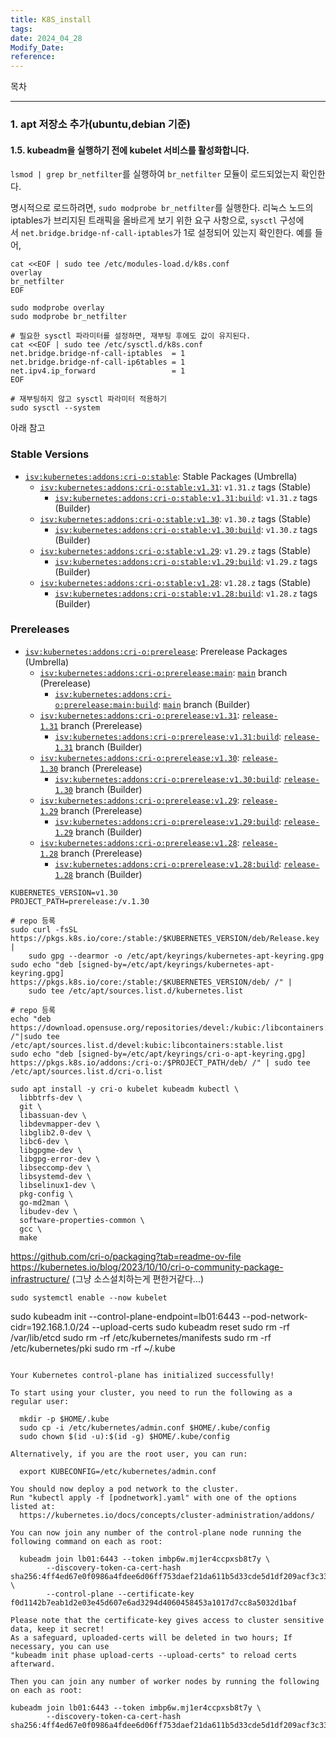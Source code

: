 ```yaml
---
title: K8S_install
tags: 
date: 2024_04_28
Modify_Date: 
reference:
---
```

목차

---
### 1. apt 저장소 추가(ubuntu,debian 기준) 


#### 1.5. kubeadm을 실행하기 전에 kubelet 서비스를 활성화합니다.


`lsmod | grep br_netfilter`를 실행하여 `br_netfilter` 모듈이 로드되었는지 확인한다.

명시적으로 로드하려면, `sudo modprobe br_netfilter`를 실행한다. 리눅스 노드의 iptables가 브리지된 트래픽을 올바르게 보기 위한 요구 사항으로, `sysctl` 구성에서 `net.bridge.bridge-nf-call-iptables`가 1로 설정되어 있는지 확인한다. 예를 들어,

```shell
cat <<EOF | sudo tee /etc/modules-load.d/k8s.conf
overlay
br_netfilter
EOF

sudo modprobe overlay
sudo modprobe br_netfilter

# 필요한 sysctl 파라미터를 설정하면, 재부팅 후에도 값이 유지된다.
cat <<EOF | sudo tee /etc/sysctl.d/k8s.conf
net.bridge.bridge-nf-call-iptables  = 1
net.bridge.bridge-nf-call-ip6tables = 1
net.ipv4.ip_forward                 = 1
EOF

# 재부팅하지 않고 sysctl 파라미터 적용하기
sudo sysctl --system
```

아래 참고
### Stable Versions
- [`isv:kubernetes:addons:cri-o:stable`](https://build.opensuse.org/project/show/isv:kubernetes:addons:cri-o:stable): Stable Packages (Umbrella)
    - [`isv:kubernetes:addons:cri-o:stable:v1.31`](https://build.opensuse.org/project/show/isv:kubernetes:addons:cri-o:stable:v1.31): `v1.31.z` tags (Stable)
        - [`isv:kubernetes:addons:cri-o:stable:v1.31:build`](https://build.opensuse.org/project/show/isv:kubernetes:addons:cri-o:stable:v1.31:build): `v1.31.z` tags (Builder)
    - [`isv:kubernetes:addons:cri-o:stable:v1.30`](https://build.opensuse.org/project/show/isv:kubernetes:addons:cri-o:stable:v1.30): `v1.30.z` tags (Stable)
        - [`isv:kubernetes:addons:cri-o:stable:v1.30:build`](https://build.opensuse.org/project/show/isv:kubernetes:addons:cri-o:stable:v1.30:build): `v1.30.z` tags (Builder)
    - [`isv:kubernetes:addons:cri-o:stable:v1.29`](https://build.opensuse.org/project/show/isv:kubernetes:addons:cri-o:stable:v1.29): `v1.29.z` tags (Stable)
        - [`isv:kubernetes:addons:cri-o:stable:v1.29:build`](https://build.opensuse.org/project/show/isv:kubernetes:addons:cri-o:stable:v1.29:build): `v1.29.z` tags (Builder)
    - [`isv:kubernetes:addons:cri-o:stable:v1.28`](https://build.opensuse.org/project/show/isv:kubernetes:addons:cri-o:stable:v1.28): `v1.28.z` tags (Stable)
        - [`isv:kubernetes:addons:cri-o:stable:v1.28:build`](https://build.opensuse.org/project/show/isv:kubernetes:addons:cri-o:stable:v1.28:build): `v1.28.z` tags (Builder)

### Prereleases
- [`isv:kubernetes:addons:cri-o:prerelease`](https://build.opensuse.org/project/show/isv:kubernetes:addons:cri-o:prerelease): Prerelease Packages (Umbrella)
    - [`isv:kubernetes:addons:cri-o:prerelease:main`](https://build.opensuse.org/project/show/isv:kubernetes:addons:cri-o:prerelease:main): [`main`](https://github.com/cri-o/cri-o/commits/main) branch (Prerelease)
        - [`isv:kubernetes:addons:cri-o:prerelease:main:build`](https://build.opensuse.org/project/show/isv:kubernetes:addons:cri-o:prerelease:main:build): [`main`](https://github.com/cri-o/cri-o/commits/main) branch (Builder)
    - [`isv:kubernetes:addons:cri-o:prerelease:v1.31`](https://build.opensuse.org/project/show/isv:kubernetes:addons:cri-o:prerelease:v1.31): [`release-1.31`](https://github.com/cri-o/cri-o/commits/release-1.31) branch (Prerelease)
        - [`isv:kubernetes:addons:cri-o:prerelease:v1.31:build`](https://build.opensuse.org/project/show/isv:kubernetes:addons:cri-o:prerelease:v1.31:build): [`release-1.31`](https://github.com/cri-o/cri-o/commits/release-1.31) branch (Builder)
    - [`isv:kubernetes:addons:cri-o:prerelease:v1.30`](https://build.opensuse.org/project/show/isv:kubernetes:addons:cri-o:prerelease:v1.30): [`release-1.30`](https://github.com/cri-o/cri-o/commits/release-1.30) branch (Prerelease)
        - [`isv:kubernetes:addons:cri-o:prerelease:v1.30:build`](https://build.opensuse.org/project/show/isv:kubernetes:addons:cri-o:prerelease:v1.30:build): [`release-1.30`](https://github.com/cri-o/cri-o/commits/release-1.30) branch (Builder)
    - [`isv:kubernetes:addons:cri-o:prerelease:v1.29`](https://build.opensuse.org/project/show/isv:kubernetes:addons:cri-o:prerelease:v1.29): [`release-1.29`](https://github.com/cri-o/cri-o/commits/release-1.29) branch (Prerelease)
        - [`isv:kubernetes:addons:cri-o:prerelease:v1.29:build`](https://build.opensuse.org/project/show/isv:kubernetes:addons:cri-o:prerelease:v1.29:build): [`release-1.29`](https://github.com/cri-o/cri-o/commits/release-1.29) branch (Builder)
    - [`isv:kubernetes:addons:cri-o:prerelease:v1.28`](https://build.opensuse.org/project/show/isv:kubernetes:addons:cri-o:prerelease:v1.28): [`release-1.28`](https://github.com/cri-o/cri-o/commits/release-1.28) branch (Prerelease)
        - [`isv:kubernetes:addons:cri-o:prerelease:v1.28:build`](https://build.opensuse.org/project/show/isv:kubernetes:addons:cri-o:prerelease:v1.28:build): [`release-1.28`](https://github.com/cri-o/cri-o/commits/release-1.28) branch (Builder)

```shell
KUBERNETES_VERSION=v1.30
PROJECT_PATH=prerelease:/v.1.30

# repo 등록
sudo curl -fsSL https://pkgs.k8s.io/core:/stable:/$KUBERNETES_VERSION/deb/Release.key |
    sudo gpg --dearmor -o /etc/apt/keyrings/kubernetes-apt-keyring.gpg
sudo echo "deb [signed-by=/etc/apt/keyrings/kubernetes-apt-keyring.gpg] https://pkgs.k8s.io/core:/stable:/$KUBERNETES_VERSION/deb/ /" |
    sudo tee /etc/apt/sources.list.d/kubernetes.list

# repo 등록
echo "deb https://download.opensuse.org/repositories/devel:/kubic:/libcontainers:/stable/$OS/ /"|sudo tee /etc/apt/sources.list.d/devel:kubic:libcontainers:stable.list
sudo echo "deb [signed-by=/etc/apt/keyrings/cri-o-apt-keyring.gpg] https://pkgs.k8s.io/addons:/cri-o:/$PROJECT_PATH/deb/ /" | sudo tee /etc/apt/sources.list.d/cri-o.list

sudo apt install -y cri-o kubelet kubeadm kubectl \
  libbtrfs-dev \
  git \
  libassuan-dev \
  libdevmapper-dev \
  libglib2.0-dev \
  libc6-dev \
  libgpgme-dev \
  libgpg-error-dev \
  libseccomp-dev \
  libsystemd-dev \
  libselinux1-dev \
  pkg-config \
  go-md2man \
  libudev-dev \
  software-properties-common \
  gcc \
  make
```
https://github.com/cri-o/packaging?tab=readme-ov-file
https://kubernetes.io/blog/2023/10/10/cri-o-community-package-infrastructure/
(그냥 소스설치하는게 편한거같다...)

```shell
sudo systemctl enable --now kubelet
```

sudo kubeadm init --control-plane-endpoint=lb01:6443 --pod-network-cidr=192.168.1.0/24 --upload-certs
sudo kubeadm reset
sudo rm -rf /var/lib/etcd
sudo rm -rf /etc/kubernetes/manifests
sudo rm -rf /etc/kubernetes/pki
sudo rm -rf ~/.kube

```shell

Your Kubernetes control-plane has initialized successfully!

To start using your cluster, you need to run the following as a regular user:

  mkdir -p $HOME/.kube
  sudo cp -i /etc/kubernetes/admin.conf $HOME/.kube/config
  sudo chown $(id -u):$(id -g) $HOME/.kube/config

Alternatively, if you are the root user, you can run:

  export KUBECONFIG=/etc/kubernetes/admin.conf

You should now deploy a pod network to the cluster.
Run "kubectl apply -f [podnetwork].yaml" with one of the options listed at:
  https://kubernetes.io/docs/concepts/cluster-administration/addons/

You can now join any number of the control-plane node running the following command on each as root:

  kubeadm join lb01:6443 --token imbp6w.mj1er4ccpxsb8t7y \
        --discovery-token-ca-cert-hash sha256:4ff4ed67e0f0986a4fdee6d06ff753daef21da611b5d33cde5d1df209acf3c33 \
        --control-plane --certificate-key f0d1142b7eab1d2e03e45d607e6ad3294d4060458453a1017d7cc8a5032d1baf

Please note that the certificate-key gives access to cluster sensitive data, keep it secret!
As a safeguard, uploaded-certs will be deleted in two hours; If necessary, you can use
"kubeadm init phase upload-certs --upload-certs" to reload certs afterward.

Then you can join any number of worker nodes by running the following on each as root:

kubeadm join lb01:6443 --token imbp6w.mj1er4ccpxsb8t7y \
        --discovery-token-ca-cert-hash sha256:4ff4ed67e0f0986a4fdee6d06ff753daef21da611b5d33cde5d1df209acf3c33
```
